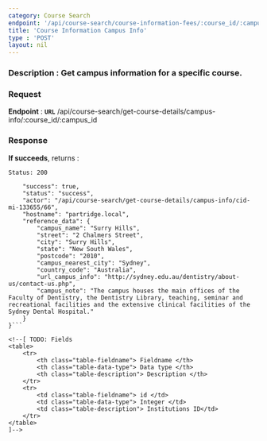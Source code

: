 ```yaml
---
category: Course Search
endpoint: '/api/course-search/course-information-fees/:course_id/:campus_id'
title: 'Course Information Campus Info'
type : 'POST'
layout: nil
---
```

### **Description** : Get campus information for a specific course.

### Request

**Endpoint** : **`URL`** /api/course-search/get-course-details/campus-info/:course_id/:campus_id

### Response

**If succeeds**, returns : 

```Status: 200```

```{
    "success": true,
    "status": "success",
    "actor": "/api/course-search/get-course-details/campus-info/cid-mi-133655/66",
    "hostname": "partridge.local",
    "reference_data": {
        "campus_name": "Surry Hills",
        "street": "2 Chalmers Street",
        "city": "Surry Hills",
        "state": "New South Wales",
        "postcode": "2010",
        "campus_nearest_city": "Sydney",
        "country_code": "Australia",
        "url_campus_info": "http://sydney.edu.au/dentistry/about-us/contact-us.php",
        "campus_note": "The campus houses the main offices of the Faculty of Dentistry, the Dentistry Library, teaching, seminar and recreational facilities and the extensive clinical facilities of the Sydney Dental Hospital."
    }
}```

<!--[ TODO: Fields
<table>
	<tr>
		<th class="table-fieldname"> Fieldname </th>
		<th class="table-data-type"> Data type </th>
		<th class="table-description"> Description </th>
	</tr>
	<tr>
		<td class="table-fieldname"> id </td>
		<td class="table-data-type"> Integer </td>
		<td class="table-description"> Institutions ID</td>
	</tr>  
</table>
]-->